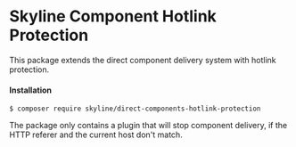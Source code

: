 # Skyline Component Hotlink Protection
This package extends the direct component delivery system with hotlink protection.

#### Installation
```bin
$ composer require skyline/direct-components-hotlink-protection
```

The package only contains a plugin that will stop component delivery, if the HTTP referer and the current host don't match.